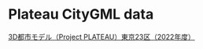 # Plateau CityGML data

[3D都市モデル（Project PLATEAU）東京23区（2022年度）](https://www.geospatial.jp/ckan/dataset/plateau-tokyo23ku-2022)
